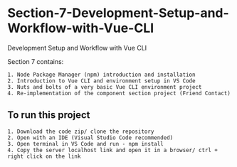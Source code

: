 # Section-7-Development-Setup-and-Workflow-with-Vue-CLI
Development Setup and Workflow with Vue CLI

Section 7 contains:

    1. Node Package Manager (npm) introduction and installation
    2. Introduction to Vue CLI and environment setup in VS Code
    3. Nuts and bolts of a very basic Vue CLI environment project
    4. Re-implementation of the component section project (Friend Contact)
    
<h2>To run this project</h2>

    1. Download the code zip/ clone the repository
    2. Open with an IDE (Visual Studio Code recommended)
    3. Open terminal in VS Code and run - npm install
    4. Copy the server localhost link and open it in a browser/ ctrl + right click on the link

